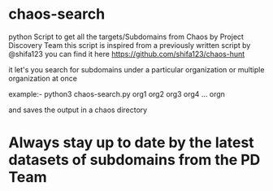 # chaos-search
python Script to get all the targets/Subdomains from Chaos by Project Discovery Team
this script is inspired from a previously written script by @shifa123 you can find it here https://github.com/shifa123/chaos-hunt

it let's you search for subdomains under a particular organization or multiple organization at once

example:-
	python3 chaos-search.py org1 org2 org3 org4 ... orgn

and saves the output in a chaos directory
# Always stay up to date by the latest datasets of subdomains from the PD Team
